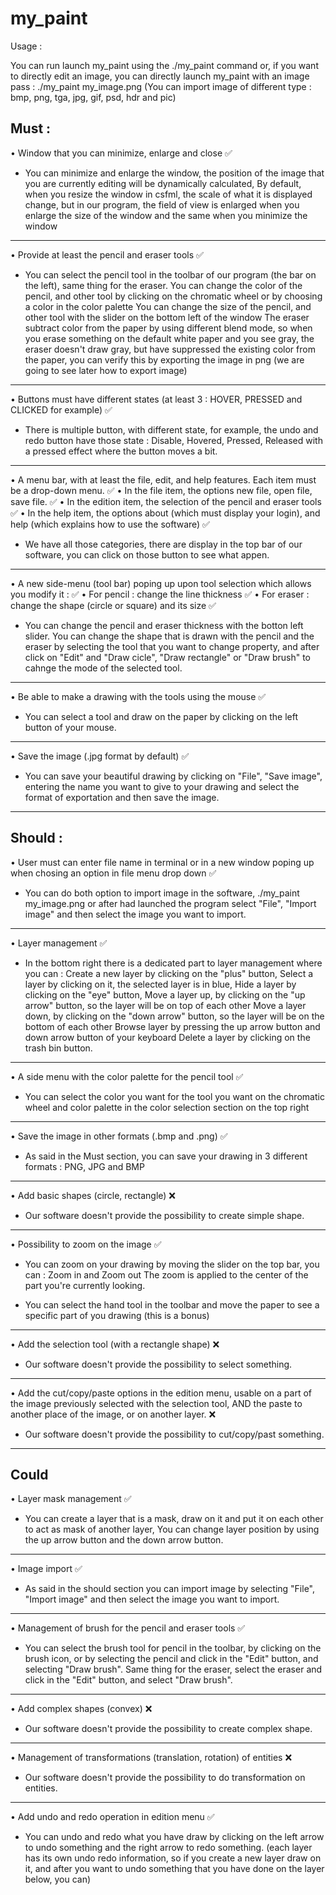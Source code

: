 # my_paint

Usage :

You can run launch my_paint using the ./my_paint command or,
if you want to directly edit an image, you can directly launch my_paint with an image pass : ./my_paint my_image.png
(You can import image of different type : bmp, png, tga, jpg, gif, psd, hdr and pic)

## Must :

• Window that you can minimize, enlarge and close ✅

- You can minimize and enlarge the window, the position of the image that you are currently editing will be dynamically calculated,
By default, when you resize the window in csfml, the scale of what it is displayed change,
but in our program, the field of view is enlarged when you enlarge the size of the window and the same when you minimize the window

--------------------

• Provide at least the pencil and eraser tools ✅

- You can select the pencil tool in the toolbar of our program (the bar on the left), same thing for the eraser.
You can change the color of the pencil, and other tool by clicking on the chromatic wheel or by choosing a color in the color palette
You can change the size of the pencil, and other tool with the slider on the bottom left of the window
The eraser subtract color from the paper by using different blend mode,
so when you erase something on the default white paper and you see gray,
the eraser doesn't draw gray, but have suppressed the existing color from the paper,
you can verify this by exporting the image in png (we are going to see later how to export image)

--------------------

• Buttons must have different states (at least 3 : HOVER, PRESSED and CLICKED for example) ✅

- There is multiple button, with different state, for example, the undo and redo button have those state :
Disable, Hovered, Pressed, Released with a pressed effect where the button moves a bit.

--------------------

• A menu bar, with at least the file, edit, and help features. Each item must be a drop-down menu. ✅
  • In the file item, the options new file, open file, save file. ✅
  • In the edition item, the selection of the pencil and eraser tools ✅
  • In the help item, the options about (which must display your login), and help (which explains how to use the software) ✅

- We have all those categories, there are display in the top bar of our software, you can click on those button to see what appen.

--------------------

• A new side-menu (tool bar) poping up upon tool selection which allows you modify it : ✅
  • For pencil : change the line thickness ✅
  • For eraser : change the shape (circle or square) and its size ✅

- You can change the pencil and eraser thickness with the botton left slider.
You can change the shape that is drawn with the pencil and the eraser by selecting the tool that you want to change property,
and after click on "Edit" and "Draw cicle", "Draw rectangle" or "Draw brush" to cahnge the mode of the selected tool.

--------------------

• Be able to make a drawing with the tools using the mouse ✅

- You can select a tool and draw on the paper by clicking on the left button of your mouse.

--------------------

• Save the image (.jpg format by default) ✅

- You can save your beautiful drawing by clicking on "File", "Save image",
entering the name you want to give to your drawing and select the format of exportation and then save the image.

--------------------

## Should :

• User must can enter file name in terminal or in a new window poping up when chosing an option in file menu drop down ✅

- You can do both option to import image in the software, ./my_paint my_image.png or
after had launched the program select "File", "Import image" and then select the image you want to import.

--------------------

• Layer management ✅

- In the bottom right there is a dedicated part to layer management where you can :
Create a new layer by clicking on the "plus" button,
Select a layer by clicking on it, the selected layer is in blue,
Hide a layer by clicking on the "eye" button,
Move a layer up, by clicking on the "up arrow" button, so the layer will be on top of each other
Move a layer down, by clicking on the "down arrow" button, so the layer will be on the bottom of each other
Browse layer by pressing the up arrow button and down arrow button of your keyboard
Delete a layer by clicking on the trash bin button.

--------------------

• A side menu with the color palette for the pencil tool ✅

- You can select the color you want for the tool you want on the chromatic wheel and
color palette in the color selection section on the top right

--------------------

• Save the image in other formats (.bmp and .png) ✅

- As said in the Must section, you can save your drawing in 3 different formats : PNG, JPG and BMP

--------------------

• Add basic shapes (circle, rectangle) ❌

- Our software doesn't provide the possibility to create simple shape.

--------------------

• Possibility to zoom on the image ✅

- You can zoom on your drawing by moving the slider on the top bar, you can : Zoom in and Zoom out
The zoom is applied to the center of the part you're currently looking.

- You can select the hand tool in the toolbar and move the paper to see a specific part of you drawing (this is a bonus)

--------------------

• Add the selection tool (with a rectangle shape) ❌

- Our software doesn't provide the possibility to select something.

--------------------

• Add the cut/copy/paste options in the edition menu, usable on a part of the image previously selected
with the selection tool, AND the paste to another place of the image, or on another layer. ❌

- Our software doesn't provide the possibility to cut/copy/past something.

--------------------

## Could

• Layer mask management ✅

- You can create a layer that is a mask, draw on it and put it on each other to act as mask of another layer,
You can change layer position by using the up arrow button and the down arrow button.

--------------------

• Image import ✅

- As said in the should section you can import image by selecting "File", "Import image" and then select the image you want to import.

--------------------

• Management of brush for the pencil and eraser tools ✅

- You can select the brush tool for pencil in the toolbar, by clicking on the brush icon,
or by selecting the pencil and click in the "Edit" button, and selecting "Draw brush".
Same thing for the eraser, select the eraser and click in the "Edit" button, and select "Draw brush".
 
--------------------

• Add complex shapes (convex) ❌

- Our software doesn't provide the possibility to create complex shape.

--------------------

• Management of transformations (translation, rotation) of entities ❌

- Our software doesn't provide the possibility to do transformation on entities.

--------------------

• Add undo and redo operation in edition menu ✅

- You can undo and redo what you have draw by clicking on the left arrow to undo something and the right arrow to redo something.
(each layer has its own undo redo information,
so if you create a new layer draw on it,
and after you want to undo something that you have done on the layer below, you can)
